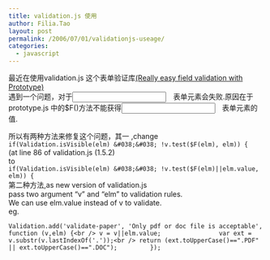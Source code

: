 ```yaml
---
title: validation.js 使用
author: Filia.Tao
layout: post
permalink: /2006/07/01/validationjs-useage/
categories:
  - javascript
---
```

最近在使用validation.js 这个表单验证库[(Really easy field validation with Prototype)][1]  
遇到一个问题，对于<input type=”file”>　表单元素会失败.原因在于prototype.js 中的$F()方法不能获得<input type=”file”>　表单元素的值.

所以有两种方法来修复这个问题，其一 ,change  
`if(Validation.isVisible(elm) &#038;&#038; !v.test($F(elm), elm)) {`  
(at line 86 of validation.js (1.5.2)  
to  
`if(Validation.isVisible(elm) &#038;&#038; !v.test($F(elm)||elm.value, elm)) {`  
第二种方法,as new version of validation.js  
pass two argument “v” and “elm” to validation rules.  
We can use elm.value instead of v to validate.  
eg.

` Validation.add('validate-paper', 'Only pdf or doc file is acceptable', function (v,elm) {<br />
v = v||elm.value;                var ext = v.substr(v.lastIndexOf('.'));<br />
return (ext.toUpperCase()==".PDF" || ext.toUpperCase()==".DOC");         });  `

 [1]: http://tetlaw.id.au/view/blog/really-easy-field-validation-with-prototype/